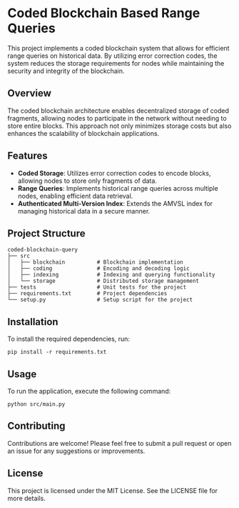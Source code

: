 # Coded Blockchain Based Range Queries

This project implements a coded blockchain system that allows for efficient range queries on historical data. By utilizing error correction codes, the system reduces the storage requirements for nodes while maintaining the security and integrity of the blockchain.

## Overview

The coded blockchain architecture enables decentralized storage of coded fragments, allowing nodes to participate in the network without needing to store entire blocks. This approach not only minimizes storage costs but also enhances the scalability of blockchain applications.

## Features

- **Coded Storage**: Utilizes error correction codes to encode blocks, allowing nodes to store only fragments of data.
- **Range Queries**: Implements historical range queries across multiple nodes, enabling efficient data retrieval.
- **Authenticated Multi-Version Index**: Extends the AMVSL index for managing historical data in a secure manner.

## Project Structure

```
coded-blockchain-query
├── src
│   ├── blockchain          # Blockchain implementation
│   ├── coding              # Encoding and decoding logic
│   ├── indexing            # Indexing and querying functionality
│   └── storage             # Distributed storage management
├── tests                   # Unit tests for the project
├── requirements.txt        # Project dependencies
└── setup.py                # Setup script for the project
```

## Installation

To install the required dependencies, run:

```
pip install -r requirements.txt
```

## Usage

To run the application, execute the following command:

```
python src/main.py
```

## Contributing

Contributions are welcome! Please feel free to submit a pull request or open an issue for any suggestions or improvements.

## License

This project is licensed under the MIT License. See the LICENSE file for more details.